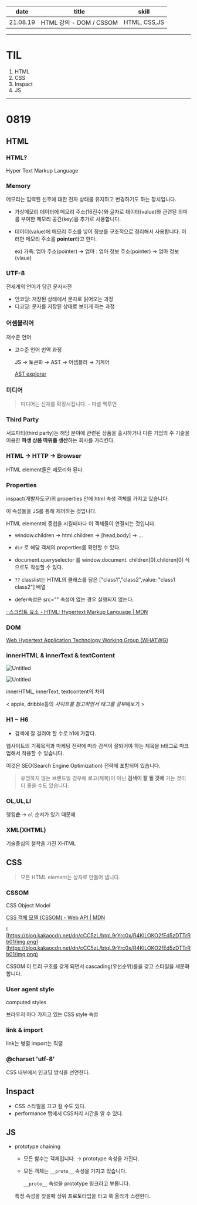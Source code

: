 |   date   |          title          |    skill     |
| :------: | :---------------------: | :----------: |
| 21.08.19 | HTML 강의 - DOM / CSSOM | HTML, CSS,JS |

---

# TIL

1. HTML
2. CSS
3. Inspact
4. JS

---

# 0819

## HTML

### HTML?

Hyper Text Markup Language

### Memory

메모리는 입력된 신호에 대한 전자 상태를 유지하고 변경하기도 하는 장치입니다.

- 가상메모리 데이터에 메모리 주소(16진수)와 글자로 데이터(value)와 관련된 의미를 부여한 메모리 공간(key)을 추가로 사용합니다.
- 데이터(value)에 메모리 주소를 넣어 정보를 구조적으로 정리해서 사용합니다. 이러한 메모리 주소를 **pointer**라고 한다.

  ex) 가족: 엄마 주소(pointer) → 엄마 : 엄마 정보 주소(pointer) → 엄마 정보(vlaue)

### UTF-8

전세계의 언어가 담긴 문자사전

- 인코딩: 저장된 상태에서 문자로 읽어오는 과정
- 디코딩: 문자를 저장된 상태로 보이게 하는 과정

### 어셈블리어

저수준 언어

- 고수준 언어 번역 과정

  JS → 토큰화 → AST → 어셈블러 → 기계어

  [AST explorer](https://astexplorer.net/)

### 미디어

> 미디어는 신체를 확장시킵니다. - 마셜 맥루언

### Third Party

서드파티(third party)는 해당 분야에 관련된 상품을 출시하거나 다른 기업의 주 기술을 이용한 **파생 상품 따위를 생산**하는 회사를 가리킨다.

### HTML → HTTP → Browser

HTML element들은 메모리화 된다.

### Properties

inspact(개발자도구)의 properties 안에 html 속성 객체를 가지고 있습니다.

이 속성들을 JS를 통해 제어하는 것입니다.

HTML element에 중첩을 시킬때마다 이 객체들이 연결되는 것입니다.

- window.children → html.children → [head,body] → ...
- `dir` 로 해당 객체의 properties를 확인할 수 있다.
- document.queryselector 를 window.document. children[0].children[0] 식으로도 작성할 수 있다.
- `??` classlist는 HTML의 클래스를 담은 ["class1","class2",value: "class1 class2"] 배열

- defer속성은 src="" 속성이 없는 경우 실행되지 않는다.

[: 스크립트 요소 - HTML: Hypertext Markup Language | MDN](https://developer.mozilla.org/ko/docs/Web/HTML/Element/script)

### DOM

[Web Hypertext Application Technology Working Group (WHATWG)](https://whatwg.org/)

### innerHTML & innerText & textContent

![Untitled](https://s3-us-west-2.amazonaws.com/secure.notion-static.com/10e0c52a-bcfd-4369-b28f-dc3b7e390971/Untitled.png)

![Untitled](https://s3-us-west-2.amazonaws.com/secure.notion-static.com/6e208e0c-ccc6-4532-ab57-8a5d5834918f/Untitled.png)

innerHTML, innerText, textcontent의 차이

< apple, dribble등의 *사이트를 참고하면서 태그를 공부*해보기 >

### H1 ~ H6

- 검색에 잘 걸려야 할 수로 h1에 가깝다.

웹사이트의 기획목적과 마케팅 전략에 따라 검색이 잘되어야 하는 제목을 h태그로 마크업해서 작용할 수 있습니다.

이것은 SEO(Search Engine Optimization) 전략에 포함되어 있습니다.

> 유명하지 않는 브랜드일 경우에 로고(제목)이 아닌 **검색이 잘 될 것에** 거는 것이 더 좋을 수도 있습니다.

### OL,UL,LI

랭킹**순** → `ol` 순서가 있기 때문에

### XML(XHTML)

기술중심의 철학을 가진 XHTML

## CSS

> 모든 HTML element는 상자로 만들어 냅니다.

### CSSOM

CSS Object Model

[CSS 객체 모델 (CSSOM) - Web API | MDN](https://developer.mozilla.org/ko/docs/Web/API/CSS_Object_Model)

![https://blog.kakaocdn.net/dn/cCC5zL/btqL9rYrc0x/R4KlLOKO2fEd5zDTTrRb01/img.png](https://blog.kakaocdn.net/dn/cCC5zL/btqL9rYrc0x/R4KlLOKO2fEd5zDTTrRb01/img.png)

CSSOM 이 트리 구조를 갖게 되면서 cascading(우선순위)룰을 갖고 스타일을 세분화 합니다.

### User agent style

computed styles

브라우저 마다 가지고 있는 CSS style 속성

### link & import

link는 병렬 import는 직렬

### @charset 'utf-8'

CSS 내부에서 인코딩 방식을 선언한다.

## Inspact

- CSS 스타일을 끄고 킬 수도 있다.
- performance 탭에서 CSS처리 시간을 알 수 있다.

## JS

- prototype chaining

  - 모든 함수는 객체입니다. → prototype 속성을 가진다.
  - 모든 객체는 `__proto__` 속성을 가지고 있습니다.

    `__proto__` 속성을 prototype 링크라고 부릅니다.

  특정 속성을 찾을때 상위 프로토타입을 타고 쭉 올라가 스캔한다.
